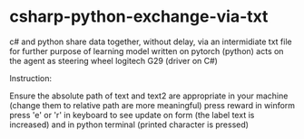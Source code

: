 # csharp-python-exchange-via-txt
c# and python share data together, without delay, via an intermidiate txt file
for further purpose of learning model written on pytorch (python) acts on the agent as steering wheel logitech G29 (driver on C#)

Instruction:

Ensure the absolute path of text and text2 are appropriate in your machine (change them to relative path are more meaningful)
press reward in winform
press 'e' or 'r' in keyboard to see update on form (the label text is increased) and in python terminal (printed character is pressed)
